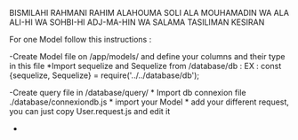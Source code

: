 BISMILAHI RAHMANI RAHIM
ALAHOUMA SOLI ALA MOUHAMADIN WA ALA ALI-HI WA SOHBI-HI ADJ-MA-HIN WA SALAMA TASILIMAN KESIRAN

For one Model follow this instructions : 

-Create Model file on /app/models/ and define your columns and their type in this file
    *Import sequelize and Sequelize from /database/db : 
       EX :  const {sequelize, Sequelize} = require('../../database/db');

    
-Create query file in /database/query/ 
    * Import db connexion file ./database/connexiondb.js
    * import your Model 
    * add your different request, you can just copy User.request.js and edit it

    
-